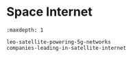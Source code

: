 # Space Internet

```{toctree}
:maxdepth: 1

leo-satellite-powering-5g-networks
companies-leading-in-satellite-internet
```
